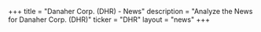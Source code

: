 +++
title = "Danaher Corp. (DHR) - News"
description = "Analyze the News for Danaher Corp. (DHR)"
ticker = "DHR"
layout = "news"
+++

